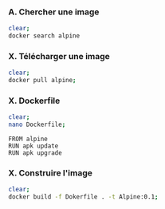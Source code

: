 ### A. Chercher une image
```bash
clear;
docker search alpine
```

### X. Télécharger une image
```bash
clear;
docker pull alpine;
```

### X. Dockerfile
```bash
clear;
nano Dockerfile;
```

```
FROM alpine
RUN apk update
RUN apk upgrade
```


### X. Construire l'image
```bash
clear;
docker build -f Dokerfile . -t Alpine:0.1;
```

